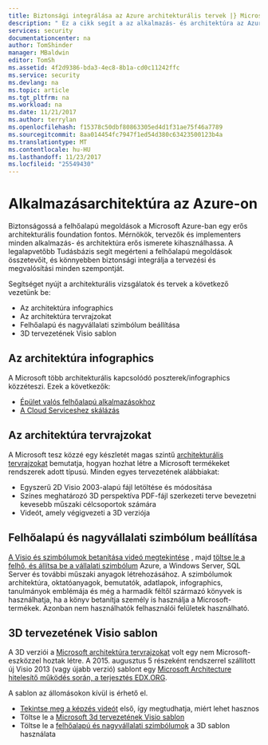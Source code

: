 ```yaml
---
title: Biztonsági integrálása az Azure architekturális tervek |} Microsoft Docs
description: " Ez a cikk segít a az alkalmazás- és architektúra az Azure biztonsági integrálja a tervezési és megvalósítási könnyebb megérteni. "
services: security
documentationcenter: na
author: TomShinder
manager: MBaldwin
editor: TomSh
ms.assetid: 4f2d9386-bda3-4ec8-8b1a-cd0c11242ffc
ms.service: security
ms.devlang: na
ms.topic: article
ms.tgt_pltfrm: na
ms.workload: na
ms.date: 11/21/2017
ms.author: terrylan
ms.openlocfilehash: f15378c50dbf80863305ed4d1f31ae75f46a7789
ms.sourcegitcommit: 8aa014454fc7947f1ed54d380c63423500123b4a
ms.translationtype: MT
ms.contentlocale: hu-HU
ms.lasthandoff: 11/23/2017
ms.locfileid: "25549430"
---
```

# <a name="application-architecture-on-azure"></a>Alkalmazásarchitektúra az Azure-on
Biztonságossá a felhőalapú megoldások a Microsoft Azure-ban egy erős architekturális foundation fontos. Mérnökök, tervezők és implementers minden alkalmazás- és architektúra erős ismerete kihasználhassa. A legalapvetőbb Tudásbázis segít megérteni a felhőalapú megoldások összetevőit, és könnyebben biztonsági integrálja a tervezési és megvalósítási minden szempontját.

Segítséget nyújt a architekturális vizsgálatok és tervek a következő vezetünk be:

* Az architektúra infographics
* Az architektúra tervrajzokat
* Felhőalapú és nagyvállalati szimbólum beállítása
* 3D tervezetének Visio sablon

## <a name="architectural-infographics"></a>Az architektúra infographics
A Microsoft több architekturális kapcsolódó poszterek/infographics közzéteszi. Ezek a következők:

* [Épület valós felhőalapú alkalmazásokhoz](https://azure.microsoft.com/documentation/infographics/building-real-world-cloud-apps/)
* [A Cloud Serviceshez skálázás](https://azure.microsoft.com/documentation/infographics/cloud-services/)

## <a name="architectural-blueprints"></a>Az architektúra tervrajzokat
A Microsoft tesz közzé egy készletét magas szintű [architekturális tervrajzokat](http://aka.ms/azblueprints) bemutatja, hogyan hozhat létre a Microsoft termékeket rendszerek adott típusú.
Minden egyes tervezetének alábbiakat:

* Egyszerű 2D Visio 2003-alapú fájl letöltése és módosítása
* Színes meghatározó 3D perspektíva PDF-fájl szerkezeti terve bevezetni kevesebb műszaki célcsoportok számára
* Videót, amely végigvezeti a 3D verziója

## <a name="cloud-and-enterprise-symbol-set"></a>Felhőalapú és nagyvállalati szimbólum beállítása
[A Visio és szimbólumok betanítása videó megtekintése](http://aka.ms/CnESymbolsVideo) , majd [töltse le a felhő, és állítsa be a vállalati szimbólum](http://aka.ms/CnESymbols) Azure, a Windows Server, SQL Server és további műszaki anyagok létrehozásához. A szimbólumok architektúra, oktatóanyagok, bemutatók, adatlapok, infographics, tanulmányok emblémája és még a harmadik féltől származó könyvek is használhatja, ha a könyv betanítja személy is használja a Microsoft-termékek. Azonban nem használhatók felhasználói felületek használható.

## <a name="3d-blueprint-visio-template"></a>3D tervezetének Visio sablon
A 3D verziói a [Microsoft architektúra tervrajzokat](http://aka.ms/azblueprints) volt egy nem Microsoft-eszközzel hoztak létre. A 2015. augusztus 5 részeként rendszerrel szállított új Visio 2013 (vagy újabb verzió) sablont egy [Microsoft Architecture hitelesítő működés során, a terjesztés EDX.ORG](https://docs.microsoft.com/azure/architecture/#microsoft-architecture-certification-course).

A sablon az állomásokon kívül is érhető el.

* [Tekintse meg a képzés videót](http://aka.ms/3dBlueprintTemplateVideo) első, így megtudhatja, miért lehet hasznos
* Töltse le a [Microsoft 3d tervezetének Visio sablon](http://aka.ms/3DBlueprintTemplate)
* Töltse le a [felhőalapú és nagyvállalati szimbólumok](https://docs.microsoft.com/azure/architecture/#drawing-symbol-and-icon-sets) a 3D sablon használata
